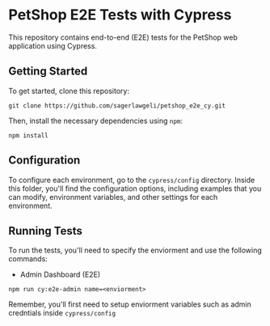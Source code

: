 
# PetShop E2E Tests with Cypress

This repository contains end-to-end (E2E) tests for the PetShop web application using Cypress. 

## Getting Started

To get started, clone this repository:

```
git clone https://github.com/sagerlawgeli/petshop_e2e_cy.git
```

Then, install the necessary dependencies using `npm`:

```
npm install
```

## Configuration

To configure each environment, go to the `cypress/config` directory. Inside this folder, you'll find the configuration options, including examples that you can modify, environment variables, and other settings for each environment.


## Running Tests

To run the tests, you'll need to specify the enviorment and use the following commands:

* Admin Dashboard (E2E)

```
npm run cy:e2e-admin name=<enviorment>
```

Remember, you'll first need to setup enviorment variables such as admin credntials inside `cypress/config` 
